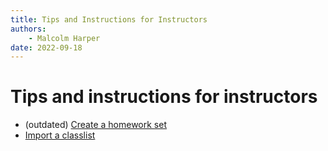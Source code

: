 ```yaml
---
title: Tips and Instructions for Instructors
authors:
    - Malcolm Harper
date: 2022-09-18
---
```


# Tips and instructions for instructors

* (outdated) [Create a homework set](ins-createset.md)
* [Import a classlist](ins-import-classlist.md) 